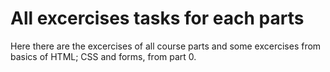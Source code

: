 # All excercises tasks for each parts

Here there are the excercises of all course parts and some excercises from basics of HTML; CSS and forms, from part 0. 
